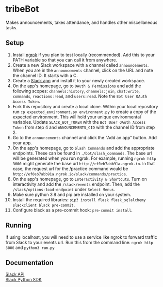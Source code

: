 # tribeBot
Makes announcements, takes attendance, and handles other miscellaneous tasks.

## Setup
1. Install [ngrok](https://ngrok.com/download) if you plan to test locally (recommended). Add this to your PATH variable so that you can call it from anywhere.
2. Create a new Slack workspace with a channel called `announcements`. When you are in the `announcements` channel, click on the URL and note the channel ID. It starts with a C.
3. Create a [Slack app](https://api.slack.com/apps) and install it to your newly created workspace.
4. On the app's homepage, go to `OAuth & Permissions` and add the following scopes: `channels:history`, `channels:join`, `chat:write`, `commands`, `reactions:read`, and `users:read`. Note the `Bot User OAuth Access Token`.
5. Fork this repository and create a local clone. Within your local repository run `cp expected_environment.py environment.py` to create a copy of the expected environment. This will hold your unique environmental variables. Update `SLACK_BOT_TOKEN` with the `Bot User OAuth Access Token` from step 4 and `ANNOUNCEMENTS_CID` with the channel ID from step 2.
6. Go to the `announcements` channel and click the "Add an app" button. Add your app.
7. On the app's homepage, go to `Slash Commands` and add the appropriate endpoints. These can be found in `./bot/slash_commands`. The base url will be generated when you run ngrok. For example, running `ngrok http 3000` might generate the base url `http://ef0eb7abb91a.ngrok.io`. In that case, the request url for the /practice command would be `http://ef0eb7abb91a.ngrok.io/slack/commands/practice`.
8. On the app's homepage, go to `Interactivity & Shortcuts`. Turn on interactivity and add the `/slack/events` endpoint. Then, add the `/slack/options-load-endpoint` under `Select Menus`.
9. Make sure python 3.8 and pip are installed on your system.
10. Install the required libraries: `pip3 install flask flask_sqlalchemy slackclient black pre-commit`.
11. Configure black as a pre-commit hook: `pre-commit install`.

## Running
If using localhost, you will need to use a service like ngrok to forward traffic from Slack to your events url.
Run this from the command line: `ngrok http 3000` and `python3 run.py`

## Documentation
[Slack API](https://api.slack.com)  
[Slack Python SDK](https://slack.dev/python-slackclient/)
